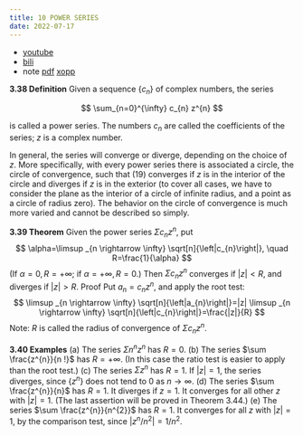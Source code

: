 ```yaml
---
title: 10 POWER SERIES
date: 2022-07-17
---
```


* [youtube](https://youtu.be/-PMAQ6BcBOU)
* [bili](https://www.bilibili.com/video/BV16e4y1J7N2/)
* note [pdf](https://github.com/chen-gz/bed2/blob/b590a02f3a9e146a3f1e04f18fd66732c27014ff/21%20POWER%20SERIES.pdf)  [xopp](https://github.com/chen-gz/bed2/blob/b590a02f3a9e146a3f1e04f18fd66732c27014ff/21%20POWER%20SERIES.xopp)

**3.38 Definition** Given a sequence $\left\{c_{n}\right\}$ of complex numbers, the series

$$
\sum_{n=0}^{\infty} c_{n} z^{n}
$$

is called a power series. The numbers $c_{n}$ are called the coefficients of the series; $z$ is a complex number.

In general, the series will converge or diverge, depending on the choice of $z$. More specifically, with every power series there is associated a circle, the circle of convergence, such that (19) converges if $z$ is in the interior of the circle and diverges if $z$ is in the exterior (to cover all cases, we have to consider the plane as the interior of a circle of infinite radius, and a point as a circle of radius zero). The behavior on the circle of convergence is much more varied and cannot be described so simply.

**3.39 Theorem** Given the power series $\Sigma c_{n} z^{n}$, put
$$
\alpha=\limsup _{n \rightarrow \infty} \sqrt[n]{\left|c_{n}\right|}, \quad R=\frac{1}{\alpha}
$$
(If $\alpha=0, R=+\infty$; if $\alpha=+\infty, R=0$.) Then $\Sigma c_{n} z^{n}$ converges if $|z|<R$, and diverges if $|z|>R$.
Proof Put $a_{n}=c_{n} z^{n}$, and apply the root test:
$$
\limsup _{n \rightarrow \infty} \sqrt[n]{\left|a_{n}\right|}=|z| \limsup _{n \rightarrow \infty} \sqrt[n]{\left|c_{n}\right|}=\frac{|z|}{R}
$$
Note: $R$ is called the radius of convergence of $\Sigma c_{n} z^{n}$.

**3.40 Examples**
(a) The series $\Sigma n^{n} z^{n}$ has $R=0$.
(b) The series $\sum \frac{z^{n}}{n !}$ has $R=+\infty$. (In this case the ratio test is easier to apply than the root test.)
(c) The series $\Sigma z^{n}$ has $R=1$. If $|z|=1$, the series diverges, since $\left\{z^{n}\right\}$ does not tend to 0 as $n \rightarrow \infty$.
(d) The series $\sum \frac{z^{n}}{n}$ has $R=1$. It diverges if $z=1$. It converges for all other $z$ with $|z|=1$. (The last assertion will be proved in Theorem 3.44.) (e) The series $\sum \frac{z^{n}}{n^{2}}$ has $R=1$. It converges for all $z$ with $|z|=1$, by the comparison test, since $\left|z^{n} / n^{2}\right|=1 / n^{2}$.
